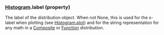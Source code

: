 ### [Histogram](Histogram.md).label (property)




The label of the distribution object.  When not None, this is used for
the x-label when plotting (see [Histogram.plot](Histogram.plot.md)) and for the
string representation for any math in a [Composite](Composite.md) or [Function](Function.md)
distribution.

